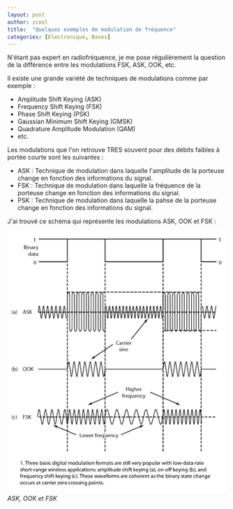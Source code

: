 ```yaml
---
layout: post
author: zcool
title:  "Quelques exemples de modulation de fréquence"
categories: [Electronique, Bases]
---
```


N'étant pas expert en radiofréquence, je me pose régulièrement la question de la différence entre
les modulations FSK, ASK, OOK, etc.

Il existe une grande variété de techniques de modulations comme par exemple :
- Amplitude Shift Keying (ASK)
- Frequency Shift Keying (FSK)
- Phase Shift Keying (PSK)
- Gaussian Minimum Shift Keying (GMSK)
- Quadrature Amplitude Modulation (QAM)
- etc.

Les modulations que l'on retrouve TRES souvent pour des débits faibles à portée courte sont les suivantes :
- ASK : Technique de modulation dans laquelle l'amplitude de la porteuse change en fonction des informations
  du signal.
- FSK : Technique de modulation dans laquelle la fréquence de la porteuse change en fonction des informations
  du signal.
- PSK : Technique de modulation dans laquelle la pahse de la porteuse change en fonction des informations
  du signal.

J'ai trouvé ce schéma qui représente les modulations ASK, OOK et FSK :

![ASK, OOK et FSK](/assets/posts/Modulation_Techniques.gif)
_ASK, OOK et FSK_
